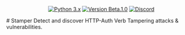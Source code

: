 <p align="center">
  <p align="center">
    <a href="http://www.python.org/download/"><img alt="Python 3.x" src="https://img.shields.io/badge/Version-Beta.1.0-yellow"></a>
    <a href="https://github.com/3vil-Tux/Stamper"><img alt="Version Beta.1.0" src="https://img.shields.io/badge/Python-3.x-orange"></a>
    <a href="https://discord.com/"><img alt="Discord" src="img.shields.io/badge/Discord-3vil.Tux%236666-blue"></a>
</p>
</p>
# Stamper
Detect and discover HTTP-Auth Verb Tampering attacks &amp; vulnerabilities.
